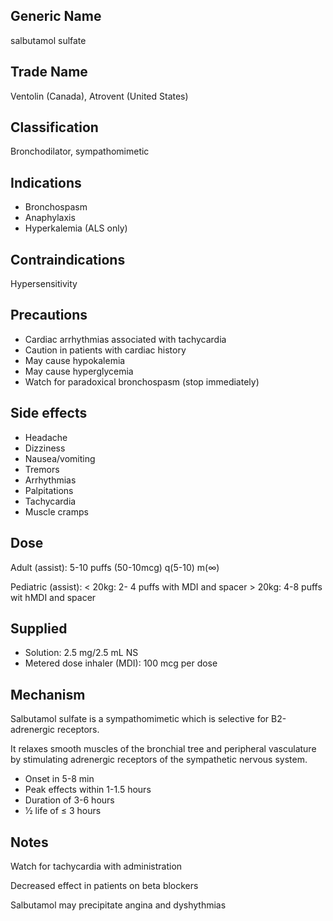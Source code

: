 ## Generic Name

salbutamol sulfate

## Trade Name

Ventolin (Canada), Atrovent (United States)

## Classification

Bronchodilator, sympathomimetic

## Indications

- Bronchospasm
- Anaphylaxis
- Hyperkalemia (ALS only)

## Contraindications

Hypersensitivity

## Precautions

- Cardiac arrhythmias associated with tachycardia
- Caution in patients with cardiac history
- May cause hypokalemia
- May cause hyperglycemia
- Watch for paradoxical bronchospasm (stop immediately)

## Side effects

- Headache
- Dizziness
- Nausea/vomiting
- Tremors
- Arrhythmias
- Palpitations
- Tachycardia
- Muscle cramps

## Dose

Adult (assist): 5-10 puffs (50-10mcg) q(5-10) m(∞)

Pediatric (assist): < 20kg: 2- 4 puffs with MDI and spacer > 20kg: 4-8 puffs wit hMDI and spacer

## Supplied

- Solution: 2.5 mg/2.5 mL NS
- Metered dose inhaler (MDI): 100 mcg per dose

## Mechanism

Salbutamol sulfate is a sympathomimetic which is selective for B2-adrenergic receptors.

It relaxes smooth muscles of the bronchial tree and peripheral vasculature by stimulating adrenergic receptors of the sympathetic nervous system.

- Onset in 5-8 min
- Peak effects within 1-1.5 hours
- Duration of 3-6 hours
- 1⁄2 life of ≤ 3 hours

## Notes

Watch for tachycardia with administration

Decreased effect in patients on beta blockers

Salbutamol may precipitate angina and dyshythmias
